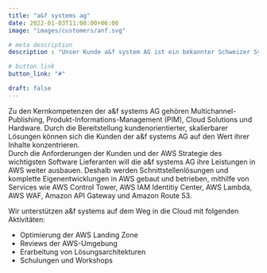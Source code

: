 ```yaml
---
title: "a&f systems ag"
date: 2022-01-03T11:00:00+06:00
image: "images/customers/anf.svg"

# meta description
description : "Unser Kunde a&f system AG ist ein bekannter Schweizer Systemintegrator für innovative Publishing-Software und nachhaltige Business-IT-Lösungen."

# button link
button_link: "#"

draft: false
---
```


Zu den Kernkompetenzen der a&f systems AG gehören Multichannel-Publishing, Produkt-Informations-Management (PIM), Cloud Solutions und Hardware. 
Durch die Bereitstellung kundenorientierter, skalierbarer Lösungen können sich die Kunden der a&f systems AG auf den Wert ihrer Inhalte konzentrieren.</br>
Durch die Anforderungen der Kunden und der AWS Strategie des wichtigsten Software Lieferanten will die a&f systems AG ihre Leistungen in AWS weiter ausbauen.
Deshalb werden Schnittstellenlösungen und komplette Eigenentwicklungen in AWS gebaut und betrieben, mithilfe von Services wie AWS Control Tower, AWS IAM Identitiy Center, AWS Lambda, AWS WAF, Amazon API Gateway und Amazon Route 53.</br>

Wir unterstützen a&f systems auf dem Weg in die Cloud mit folgenden Aktivitäten:

* Optimierung der AWS Landing Zone
* Reviews der AWS-Umgebung
* Erarbeitung von Lösungsarchitekturen
* Schulungen und Workshops</br>


<!-- 
Die Standbeine der a&f systems AG umfassen die Bereiche Multichannel-Publishing, Produkt-Informations-Management (PIM), Cloud Solutions und Hardware. Während sie kundenorientierte, skalierbare Lösungen liefern, können sich ihre Auftraggeber auf den Wert ihrer Inhalte konzentrieren.

Durch die Anforderungen der Kunden und der AWS Strategie des wichtigsten Software Lieferanten will a&f systems ihre Leistungen auch in AWS anbieten können. So werden in Zukunft Schnittstellen Lösungen und komplette Eigenentwicklungen in AWS entwickelt und betrieben.</br>
Wir dürfen a&f systems auf dem Weg in die Cloud mit folgenden Aktivitäten unterstützen:</br>
\- Landing Zone Review </br>
\- Landing Zone Architektur Workshops </br>
\- Workload Account Review </br>
\- Solution Architektur Workshops </br>
\- Terraform Training </br>

Folgende Services werden von a&f systems genutzt:</br>
\- AWS Control Tower </br>
\- AWS IAM Idendity Center (SS0) </br>
\- AWS Lambda </br>
\- AWS WAF </br>
\- Amazon SQL </br>
\- Amazon API Gateway </br>
\- Amazon VPC </br>
\- Amazon EC2 </br>
\- Amazon Route53 
-->
